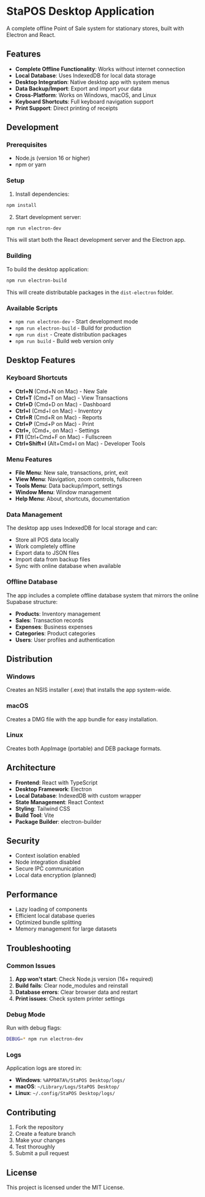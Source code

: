 # StaPOS Desktop Application

A complete offline Point of Sale system for stationary stores, built with Electron and React.

## Features

- **Complete Offline Functionality**: Works without internet connection
- **Local Database**: Uses IndexedDB for local data storage
- **Desktop Integration**: Native desktop app with system menus
- **Data Backup/Import**: Export and import your data
- **Cross-Platform**: Works on Windows, macOS, and Linux
- **Keyboard Shortcuts**: Full keyboard navigation support
- **Print Support**: Direct printing of receipts

## Development

### Prerequisites

- Node.js (version 16 or higher)
- npm or yarn

### Setup

1. Install dependencies:
```bash
npm install
```

2. Start development server:
```bash
npm run electron-dev
```

This will start both the React development server and the Electron app.

### Building

To build the desktop application:

```bash
npm run electron-build
```

This will create distributable packages in the `dist-electron` folder.

### Available Scripts

- `npm run electron-dev` - Start development mode
- `npm run electron-build` - Build for production
- `npm run dist` - Create distribution packages
- `npm run build` - Build web version only

## Desktop Features

### Keyboard Shortcuts

- **Ctrl+N** (Cmd+N on Mac) - New Sale
- **Ctrl+T** (Cmd+T on Mac) - View Transactions
- **Ctrl+D** (Cmd+D on Mac) - Dashboard
- **Ctrl+I** (Cmd+I on Mac) - Inventory
- **Ctrl+R** (Cmd+R on Mac) - Reports
- **Ctrl+P** (Cmd+P on Mac) - Print
- **Ctrl+,** (Cmd+, on Mac) - Settings
- **F11** (Ctrl+Cmd+F on Mac) - Fullscreen
- **Ctrl+Shift+I** (Alt+Cmd+I on Mac) - Developer Tools

### Menu Features

- **File Menu**: New sale, transactions, print, exit
- **View Menu**: Navigation, zoom controls, fullscreen
- **Tools Menu**: Data backup/import, settings
- **Window Menu**: Window management
- **Help Menu**: About, shortcuts, documentation

### Data Management

The desktop app uses IndexedDB for local storage and can:

- Store all POS data locally
- Work completely offline
- Export data to JSON files
- Import data from backup files
- Sync with online database when available

### Offline Database

The app includes a complete offline database system that mirrors the online Supabase structure:

- **Products**: Inventory management
- **Sales**: Transaction records
- **Expenses**: Business expenses
- **Categories**: Product categories
- **Users**: User profiles and authentication

## Distribution

### Windows

Creates an NSIS installer (.exe) that installs the app system-wide.

### macOS

Creates a DMG file with the app bundle for easy installation.

### Linux

Creates both AppImage (portable) and DEB package formats.

## Architecture

- **Frontend**: React with TypeScript
- **Desktop Framework**: Electron
- **Local Database**: IndexedDB with custom wrapper
- **State Management**: React Context
- **Styling**: Tailwind CSS
- **Build Tool**: Vite
- **Package Builder**: electron-builder

## Security

- Context isolation enabled
- Node integration disabled
- Secure IPC communication
- Local data encryption (planned)

## Performance

- Lazy loading of components
- Efficient local database queries
- Optimized bundle splitting
- Memory management for large datasets

## Troubleshooting

### Common Issues

1. **App won't start**: Check Node.js version (16+ required)
2. **Build fails**: Clear node_modules and reinstall
3. **Database errors**: Clear browser data and restart
4. **Print issues**: Check system printer settings

### Debug Mode

Run with debug flags:
```bash
DEBUG=* npm run electron-dev
```

### Logs

Application logs are stored in:
- **Windows**: `%APPDATA%/StaPOS Desktop/logs/`
- **macOS**: `~/Library/Logs/StaPOS Desktop/`
- **Linux**: `~/.config/StaPOS Desktop/logs/`

## Contributing

1. Fork the repository
2. Create a feature branch
3. Make your changes
4. Test thoroughly
5. Submit a pull request

## License

This project is licensed under the MIT License.
